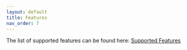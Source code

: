 ```yaml
---
layout: default
title: Features
nav_order: 7
---
```


The list of supported features can be found here:
[Supported Features](https://view.monday.com/2481297474-5632cf30002ab703b130fc91726fc618?r=use1)
